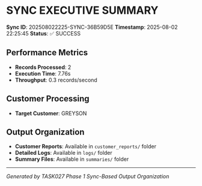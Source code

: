 # SYNC EXECUTIVE SUMMARY

**Sync ID**: 202508022225-SYNC-36B59D5E
**Timestamp**: 2025-08-02 22:25:45
**Status**: ✅ SUCCESS

## Performance Metrics
- **Records Processed**: 2
- **Execution Time**: 7.76s
- **Throughput**: 0.3 records/second

## Customer Processing
- **Target Customer**: GREYSON

## Output Organization
- **Customer Reports**: Available in `customer_reports/` folder
- **Detailed Logs**: Available in `logs/` folder
- **Summary Files**: Available in `summaries/` folder

---
*Generated by TASK027 Phase 1 Sync-Based Output Organization*
